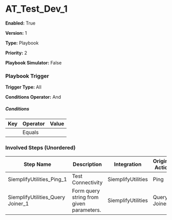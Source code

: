 # AT_Test_Dev_1




**Enabled:** True

**Version:** 1

**Type:** Playbook

**Priority:** 2

**Playbook Simulator:** False


### Playbook Trigger
**Trigger Type:** All

**Conditions Operator:** And

##### Conditions
|Key|Operator|Value|
|---|--------|-----|
||Equals||


### Involved Steps (Unordered)
|Step Name|Description|Integration|Original Action|
|---------|-----------|-----------|---------------|
|SiemplifyUtilities_Ping_1|Test Connectivity|SiemplifyUtilities|Ping|
|SiemplifyUtilities_Query Joiner_1|Form query string from given parameters.|SiemplifyUtilities|Query Joiner|

